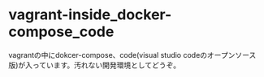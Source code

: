 # vagrant-inside_docker-compose_code
vagrantの中にdokcer-compose、code(visual studio codeのオープンソース版)が入っています。汚れない開発環境としてどうぞ。
